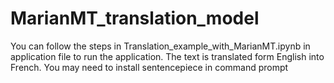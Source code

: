 # MarianMT_translation_model
You can follow the steps in Translation_example_with_MarianMT.ipynb in application file to run the application.
The text is translated form English into French.
You may need to install sentencepiece in command prompt
